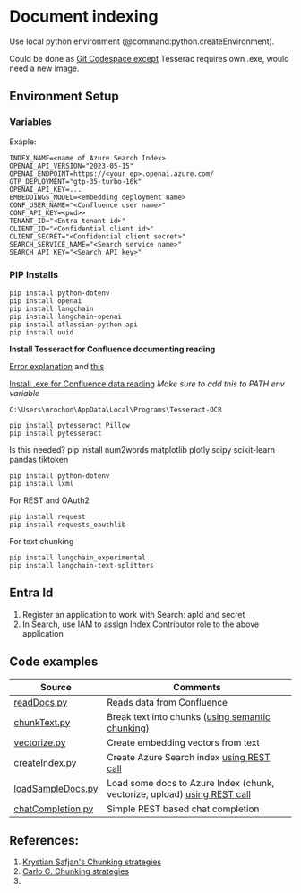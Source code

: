 # Document indexing
Use local python environment (@command:python.createEnvironment).

Could be done as [Git Codespace except](https://docs.github.com/en/codespaces/setting-up-your-project-for-codespaces/adding-a-dev-container-configuration/setting-up-your-python-project-for-codespaces) Tesserac requires own .exe, would need a new image.

## Environment Setup

### Variables

Exaple:

```
INDEX_NAME=<name of Azure Search Index>
OPENAI_API_VERSION="2023-05-15"
OPENAI_ENDPOINT=https://<your ep>.openai.azure.com/
GTP_DEPLOYMENT="gtp-35-turbo-16k"
OPENAI_API_KEY=...
EMBEDDINGS_MODEL=<embedding deployment name>
CONF_USER_NAME="<Confluence user name>"
CONF_API_KEY=<pwd>>
TENANT_ID="<Entra tenant id>"
CLIENT_ID="<Confidential client id>"
CLIENT_SECRET="<Confidential client secret>"
SEARCH_SERVICE_NAME="<Search service name>"
SEARCH_API_KEY="<Search API key>"
```
### PIP Installs

```
pip install python-dotenv
pip install openai
pip install langchain
pip install langchain-openai
pip install atlassian-python-api
pip install uuid
```

**Install Tesseract for Confluence documenting reading**

[Error explanation](https://stackoverflow.com/questions/50951955/pytesseract-tesseractnotfound-error-tesseract-is-not-installed-or-its-not-i) and [this](https://stackoverflow.com/questions/50655738/how-do-i-resolve-a-tesseractnotfounderror)

[Install .exe for Confluence data reading](https://github.com/UB-Mannheim/tesseract/wiki)
*Make sure to add this to PATH env variable*
```
C:\Users\mrochon\AppData\Local\Programs\Tesseract-OCR
```

```
pip install pytesseract Pillow
pip install pytesseract
```

Is this needed?
pip install num2words matplotlib plotly scipy scikit-learn pandas tiktoken

```
pip install python-dotenv
pip install lxml
```

For REST and OAuth2
```
pip install request
pip install requests_oauthlib
```

For text chunking
```
pip install langchain_experimental
pip install langchain-text-splitters
```

## Entra Id

1. Register an application to work with Search: apId and secret
2. In Search, use IAM to assign Index Contributor role to the above application

## Code examples

| Source | Comments |
| --- | --- |
| [readDocs.py](https://github.com/mrochon/python/blob/main/readDocs.py) | Reads data from Confluence |
| [chunkText.py](https://github.com/mrochon/python/blob/main/chunkText.py) | Break text into chunks ([using semantic chunking](https://python.langchain.com/docs/modules/data_connection/document_transformers/semantic-chunker/)) |
| [vectorize.py](https://github.com/mrochon/python/blob/main/vectorize.py) | Create embedding vectors from text |
| [createIndex.py](https://github.com/mrochon/python/blob/main/createIndex.py) | Create Azure Search index [using REST call](https://learn.microsoft.com/en-us/rest/api/searchservice/indexes/create?view=rest-searchservice-2023-11-01&tabs=HTTP)|
| [loadSampleDocs.py](https://github.com/mrochon/python/blob/main/loadSampleDocs.py) | Load some docs to Azure Index (chunk, vectorize, upload) [using REST call](hhttps://learn.microsoft.com/en-us/rest/api/searchservice/documents/?view=rest-searchservice-2023-11-01&tabs=HTTP)|
| [chatCompletion.py](https://github.com/mrochon/python/blob/main/chatCompletion.py) | Simple REST based chat completion | 


## References:

1. [Krystian Safjan's Chunking strategies](https://safjan.com/from-fixed-size-to-nlp-chunking-a-deep-dive-into-text-chunking-techniques/#google_vignette)
2. [Carlo C. Chunking strategies](https://medium.com/aimonks/chunking-strategies-for-more-effective-rag-through-llm-63ae7b046b46)
3. 
